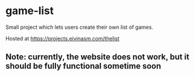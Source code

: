 # game-list
Small project which lets users create their own list of games.

Hosted at https://projects.eivinasm.com/thelist
## Note: currently, the website does not work, but it should be fully functional sometime soon
